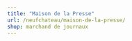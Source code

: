 ```yaml
---
title: "Maison de la Presse"
url: /neufchateau/maison-de-la-presse/
shop: marchand de journaux
---
```


